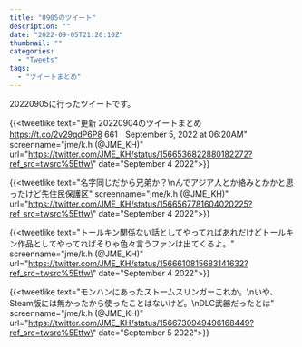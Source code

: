 ```yaml
---
title: "0905のツイート"
description: ""
date: "2022-09-05T21:20:10Z"
thumbnail: ""
categories:
  - "Tweets"
tags:
  - "ツイートまとめ"
---
```

20220905に行ったツイートです。
<!--more-->
{{<tweetlike text=\"更新 20220904のツイートまとめ https://t.co/2v29qdP6P8 661　September 5, 2022 at 06:20AM\" screenname=\"jme/k.h (@JME_KH)\" url=\"https://twitter.com/JME_KH/status/1566536822880182272?ref_src=twsrc%5Etfw\" date=\"September 4 2022\">}}

{{<tweetlike text=\"名字同じだから兄弟か？\nんでアジア人とか絡みとかかと思ったけど先住民保護区\" screenname=\"jme/k.h (@JME_KH)\" url=\"https://twitter.com/JME_KH/status/1566567781604020225?ref_src=twsrc%5Etfw\" date=\"September 4 2022\">}}

{{<tweetlike text=\"トールキン関係ない話としてやってればあれだけどトールキン作品としてやってればそりゃ色々言うファンは出てくるよ。\" screenname=\"jme/k.h (@JME_KH)\" url=\"https://twitter.com/JME_KH/status/1566610815683141632?ref_src=twsrc%5Etfw\" date=\"September 4 2022\">}}

{{<tweetlike text=\"モンハンにあったストームスリンガーこれか。\nいや、Steam版には無かったから使ったことはないけど。\nDLC武器だったとは\" screenname=\"jme/k.h (@JME_KH)\" url=\"https://twitter.com/JME_KH/status/1566730949496168449?ref_src=twsrc%5Etfw\" date=\"September 5 2022\">}}

